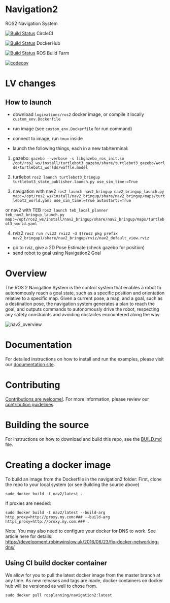 # Navigation2

ROS2 Navigation System

[![Build Status](https://circleci.com/gh/ros-planning/navigation2/tree/master.svg?style=svg)](https://circleci.com/gh/ros-planning/navigation2/tree/master) CircleCI

[![Build Status](https://img.shields.io/docker/cloud/build/rosplanning/navigation2.svg?label=build)](https://hub.docker.com/r/rosplanning/navigation2) DockerHub

[![Build Status](http://build.ros2.org/job/Cdev__navigation2__ubuntu_bionic_amd64/badge/icon)](http://build.ros2.org/job/Cdev__navigation2__ubuntu_bionic_amd64/) ROS Build Farm 

[![codecov](https://codecov.io/gh/ros-planning/navigation2/branch/master/graph/badge.svg)](https://codecov.io/gh/ros-planning/navigation2)

# LV changes

## How to launch

- download `logivations/ros2` docker image, or compile it locally `custom_env.Dockerfile`
- run image (see `custom_env.Dockerfile` for run command)
- connect to image, run `tmux` inside

- launch the following things, each in a new tab/terminal:

1. gazebo: `gazebo --verbose -s libgazebo_ros_init.so /opt/ros2_ws/install/turtlebot3_gazebo/share/turtlebot3_gazebo/worlds/turtlebot3_worlds/waffle.model`

2. turtlebot
    `ros2 launch turtlebot3_bringup turtlebot3_state_publisher.launch.py use_sim_time:=True` 

3. navigation with nav2
`ros2 launch nav2_bringup nav2_bringup_launch.py map:=/opt/ros2_ws/install/nav2_bringup/share/nav2_bringup/maps/turtlebot3_world.yaml use_sim_time:=True autostart:=True` 

or nav2 with TEB
`ros2 launch teb_local_planner teb_nav2_bringup_launch.py map:=/opt/ros2_ws/install/nav2_bringup/share/nav2_bringup/maps/turtlebot3_world.yaml`

4. rviz2
`ros2 run rviz2 rviz2 -d $(ros2 pkg prefix nav2_bringup)/share/nav2_bringup/rviz/nav2_default_view.rviz`

- go to rviz, give a 2D Pose Estimate (check gazebo for position)
- send robot to goal using Navigation2 Goal


# Overview
The ROS 2 Navigation System is the control system that enables a robot to autonomously reach a goal state, such as a specific position and orientation relative to a specific map. Given a current pose, a map, and a goal, such as a destination pose, the navigation system generates a plan to reach the goal, and outputs commands to autonomously drive the robot, respecting any safety constraints and avoiding obstacles encountered along the way.

![nav2_overview](doc/architecture/navigation_overview.png)

# Documentation
For detailed instructions on how to install and run the examples, please visit our [documentation site](https://ros-planning.github.io/navigation2/).

# Contributing
[Contributions are welcome!](doc/README.md#contributing). For more information, please review our [contribution guidelines](https://ros-planning.github.io/navigation2/contribute/contribute_guidelines.html).

# Building the source
For instructions on how to download and build this repo, see the [BUILD.md](doc/BUILD.md) file.

# Creating a docker image
To build an image from the Dockerfile in the navigation2 folder:
First, clone the repo to your local system (or see Building the source above)
```
sudo docker build -t nav2/latest .
```
If proxies are needed:
```
sudo docker build -t nav2/latest --build-arg http_proxy=http://proxy.my.com:### --build-arg https_proxy=http://proxy.my.com:### .
```
Note: You may also need to configure your docker for DNS to work. See article here for details:
https://development.robinwinslow.uk/2016/06/23/fix-docker-networking-dns/

## Using CI build docker container

We allow for you to pull the latest docker image from the master branch at any time. As new releases and tags are made, docker containers on docker hub will be versioned as well to chose from.

```
sudo docker pull rosplanning/navigation2:latest
```
